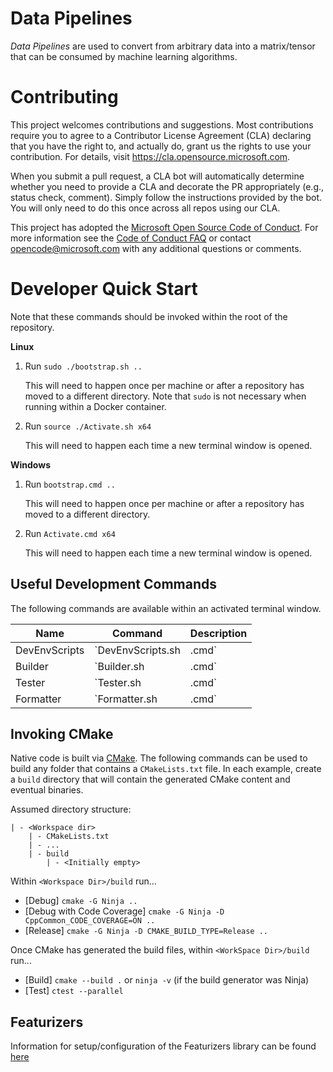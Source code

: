 
Data Pipelines
==============

*Data Pipelines* are used to convert from arbitrary data into a matrix/tensor that can be consumed by machine learning algorithms.

Contributing
============

This project welcomes contributions and suggestions.  Most contributions require you to agree to a
Contributor License Agreement (CLA) declaring that you have the right to, and actually do, grant us
the rights to use your contribution. For details, visit https://cla.opensource.microsoft.com.

When you submit a pull request, a CLA bot will automatically determine whether you need to provide
a CLA and decorate the PR appropriately (e.g., status check, comment). Simply follow the instructions
provided by the bot. You will only need to do this once across all repos using our CLA.

This project has adopted the [Microsoft Open Source Code of Conduct](https://opensource.microsoft.com/codeofconduct/).
For more information see the [Code of Conduct FAQ](https://opensource.microsoft.com/codeofconduct/faq/) or
contact [opencode@microsoft.com](mailto:opencode@microsoft.com) with any additional questions or comments.

Developer Quick Start
=====================
Note that these commands should be invoked within the root of the repository.

**Linux**

1) Run `sudo ./bootstrap.sh ..`

    This will need to happen once per machine or after a repository has moved to a different directory. Note that `sudo` is not necessary when running within a Docker container.

2) Run `source ./Activate.sh x64`

    This will need to happen each time a new terminal window is opened.

**Windows**

1) Run `bootstrap.cmd ..`

    This will need to happen once per machine or after a repository has moved to a different directory.

2) Run `Activate.cmd x64`

    This will need to happen each time a new terminal window is opened.

Useful Development Commands
---------------------------

The following commands are available within an activated terminal window.

Name            | Command                   | Description
----------------|---------------------------|------------------------------------------------------------
DevEnvScripts   | `DevEnvScripts.sh|.cmd`   | Lists all scripts available in the activated environment.
Builder         | `Builder.sh|.cmd`         | Builds C++, Python, C#, etc. files; invoked by the CI machine.
Tester          | `Tester.sh|.cmd`          | Tests C++, Python, C#, etc. files; invoked by the CI machine.
Formatter       | `Formatter.sh|.cmd`       | Formats C++ and Python source files. (Coming Soon)

Invoking CMake
--------------

Native code is built via [CMake](https://cmake.org/). The following commands can be used to build any folder that contains a `CMakeLists.txt` file.
In each example, create a `build` directory that will contain the generated CMake content and eventual binaries.

Assumed directory structure:

    | - <Workspace dir>
        | - CMakeLists.txt
        | - ...
        | - build
            | - <Initially empty>

Within `<Workspace Dir>/build` run...

- [Debug] `cmake -G Ninja ..`
- [Debug with Code Coverage] `cmake -G Ninja -D CppCommon_CODE_COVERAGE=ON ..`
- [Release] `cmake -G Ninja -D CMAKE_BUILD_TYPE=Release ..`

Once CMake has generated the build files, within `<WorkSpace Dir>/build` run...

- [Build] `cmake --build .` or `ninja -v` (if the build generator was Ninja)
- [Test] `ctest --parallel`

## Featurizers
Information for setup/configuration of the Featurizers library can be found [here](src/FeaturizerPrep/Readme.md)
